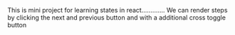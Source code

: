 This is mini project for learning states in react.............
We can render steps by clicking the next and previous button and with a additional cross toggle button 


